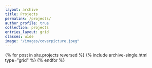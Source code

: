 ```yaml
---
layout: archive
title: Projects
permalink: /projects/
author_profile: true
collection: projects
entries_layout: grid
classes: wide
image: "/images/coverpicture.jpeg"
---
```


{% for post in site.projects reversed %}
  {% include archive-single.html type="grid" %}
{% endfor %}
